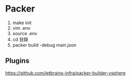 # Packer

1. make init
2. vim .env
3. source .env
4. cd 目錄
5. packer build -debug main.json

## Plugins

https://github.com/jetbrains-infra/packer-builder-vsphere
